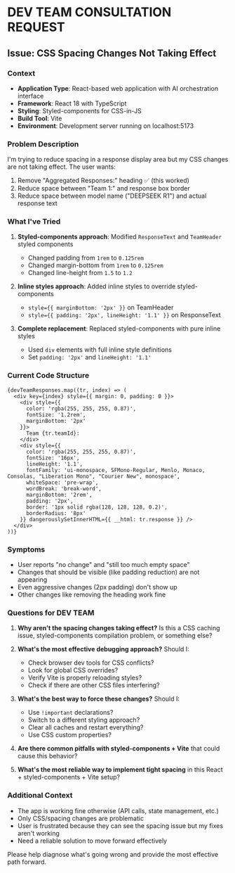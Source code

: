 # DEV TEAM CONSULTATION REQUEST

## Issue: CSS Spacing Changes Not Taking Effect

### Context
- **Application Type**: React-based web application with AI orchestration interface
- **Framework**: React 18 with TypeScript
- **Styling**: Styled-components for CSS-in-JS
- **Build Tool**: Vite
- **Environment**: Development server running on localhost:5173

### Problem Description
I'm trying to reduce spacing in a response display area but my CSS changes are not taking effect. The user wants:
1. Remove "Aggregated Responses:" heading ✅ (this worked)
2. Reduce space between "Team 1:" and response box border
3. Reduce space between model name ("DEEPSEEK R1") and actual response text

### What I've Tried
1. **Styled-components approach**: Modified `ResponseText` and `TeamHeader` styled components
   - Changed padding from `1rem` to `0.125rem`
   - Changed margin-bottom from `1rem` to `0.125rem`
   - Changed line-height from `1.5` to `1.2`

2. **Inline styles approach**: Added inline styles to override styled-components
   - `style={{ marginBottom: '2px' }}` on TeamHeader
   - `style={{ padding: '2px', lineHeight: '1.1' }}` on ResponseText

3. **Complete replacement**: Replaced styled-components with pure inline styles
   - Used `div` elements with full inline style definitions
   - Set `padding: '2px'` and `lineHeight: '1.1'`

### Current Code Structure
```tsx
{devTeamResponses.map((tr, index) => (
  <div key={index} style={{ margin: 0, padding: 0 }}>
    <div style={{ 
      color: 'rgba(255, 255, 255, 0.87)', 
      fontSize: '1.2rem', 
      marginBottom: '2px' 
    }}>
      Team {tr.teamId}:
    </div>
    <div style={{
      color: 'rgba(255, 255, 255, 0.87)',
      fontSize: '16px',
      lineHeight: '1.1',
      fontFamily: 'ui-monospace, SFMono-Regular, Menlo, Monaco, Consolas, "Liberation Mono", "Courier New", monospace',
      whiteSpace: 'pre-wrap',
      wordBreak: 'break-word',
      marginBottom: '2rem',
      padding: '2px',
      border: '1px solid rgba(128, 128, 128, 0.2)',
      borderRadius: '8px'
    }} dangerouslySetInnerHTML={{ __html: tr.response }} />
  </div>
))}
```

### Symptoms
- User reports "no change" and "still too much empty space"
- Changes that should be visible (like padding reduction) are not appearing
- Even aggressive changes (2px padding) don't show up
- Other changes like removing the heading work fine

### Questions for DEV TEAM
1. **Why aren't the spacing changes taking effect?** Is this a CSS caching issue, styled-components compilation problem, or something else?

2. **What's the most effective debugging approach?** Should I:
   - Check browser dev tools for CSS conflicts?
   - Look for global CSS overrides?
   - Verify Vite is properly reloading styles?
   - Check if there are other CSS files interfering?

3. **What's the best way to force these changes?** Should I:
   - Use `!important` declarations?
   - Switch to a different styling approach?
   - Clear all caches and restart everything?
   - Use CSS custom properties?

4. **Are there common pitfalls with styled-components + Vite** that could cause this behavior?

5. **What's the most reliable way to implement tight spacing** in this React + styled-components + Vite setup?

### Additional Context
- The app is working fine otherwise (API calls, state management, etc.)
- Only CSS/spacing changes are problematic
- User is frustrated because they can see the spacing issue but my fixes aren't working
- Need a reliable solution to move forward effectively

Please help diagnose what's going wrong and provide the most effective path forward. 